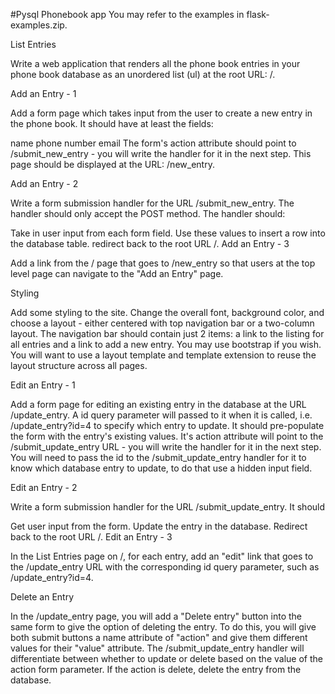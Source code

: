 #Pysql Phonebook app
You may refer to the examples in flask-examples.zip.

List Entries

Write a web application that renders all the phone book entries in your phone book database as an unordered list (ul) at the root URL: /.

Add an Entry - 1

Add a form page which takes input from the user to create a new entry in the phone book. It should have at least the fields:

name
phone number
email
The form's action attribute should point to /submit_new_entry - you will write the handler for it in the next step. This page should be displayed at the URL: /new_entry.

Add an Entry - 2

Write a form submission handler for the URL /submit_new_entry. The handler should only accept the POST method. The handler should:

Take in user input from each form field.
Use these values to insert a row into the database table.
redirect back to the root URL /.
Add an Entry - 3

Add a link from the / page that goes to /new_entry so that users at the top level page can navigate to the "Add an Entry" page.

Styling

Add some styling to the site. Change the overall font, background color, and choose a layout - either centered with top navigation bar or a two-column layout. The navigation bar should contain just 2 items: a link to the listing for all entries and a link to add a new entry. You may use bootstrap if you wish. You will want to use a layout template and template extension to reuse the layout structure across all pages.

Edit an Entry - 1

Add a form page for editing an existing entry in the database at the URL /update_entry. A id query parameter will passed to it when it is called, i.e. /update_entry?id=4 to specify which entry to update. It should pre-populate the form with the entry's existing values. It's action attribute will point to the /submit_update_entry URL - you will write the handler for it in the next step. You will need to pass the id to the /submit_update_entry handler for it to know which database entry to update, to do that use a hidden input field.

Edit an Entry - 2

Write a form submission handler for the URL /submit_update_entry. It should

Get user input from the form.
Update the entry in the database.
Redirect back to the root URL /.
Edit an Entry - 3

In the List Entries page on /, for each entry, add an "edit" link that goes to the /update_entry URL with the corresponding id query parameter, such as /update_entry?id=4.

Delete an Entry

In the /update_entry page, you will add a "Delete entry" button into the same form to give the option of deleting the entry. To do this, you will give both submit buttons a name attribute of "action" and give them different values for their "value" attribute. The /submit_update_entry handler will differentiate between whether to update or delete based on the value of the action form parameter. If the action is delete, delete the entry from the database.
